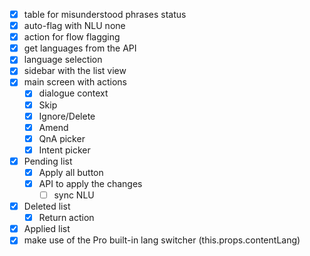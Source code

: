 - [x] table for misunderstood phrases status
- [x] auto-flag with NLU none
- [x] action for flow flagging
- [x] get languages from the API
- [x] language selection
- [x] sidebar with the list view
- [x] main screen with actions
  - [x] dialogue context
  - [x] Skip
  - [x] Ignore/Delete
  - [x] Amend
  - [x] QnA picker
  - [x] Intent picker
- [x] Pending list
  - [x] Apply all button
  - [x] API to apply the changes
    - [ ] sync NLU
- [x] Deleted list
  - [x] Return action
- [x] Applied list
- [x] make use of the Pro built-in lang switcher (this.props.contentLang)
